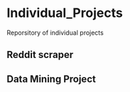 # Individual_Projects
Reporsitory of individual projects


## Reddit scraper


## Data Mining Project
 
